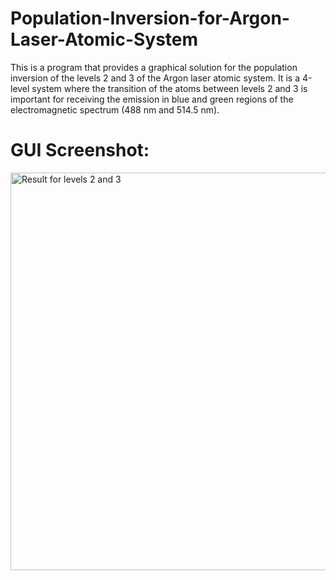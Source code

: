 # Population-Inversion-for-Argon-Laser-Atomic-System
This is a program that provides a graphical solution for the population inversion of the levels 2 and 3 of the Argon laser atomic system. It is a 4-level system where the transition of the atoms between levels 2 and 3 is important for receiving the emission in blue and green regions of the electromagnetic spectrum (488 nm and 514.5 nm).

# GUI Screenshot:
<img width="636" alt="Result for levels 2 and 3" src="https://user-images.githubusercontent.com/61244643/112912005-90aa4600-90c4-11eb-872c-0fedfaceab5b.png">

